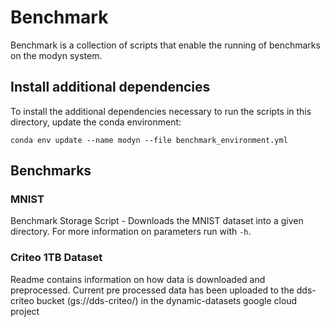 # Benchmark

Benchmark is a collection of scripts that enable the running of benchmarks on the modyn system.

## Install additional dependencies

To install the additional dependencies necessary to run the scripts in this directory, update the conda environment:

`conda env update --name modyn --file benchmark_environment.yml`

## Benchmarks

### MNIST 
Benchmark Storage Script - Downloads the MNIST dataset into a given directory. For more information on parameters run with `-h`.


### Criteo 1TB Dataset
Readme contains information on how data is downloaded and preprocessed. Current pre processed data has been uploaded to the dds-criteo bucket (gs://dds-criteo/) in the dynamic-datasets google cloud project
